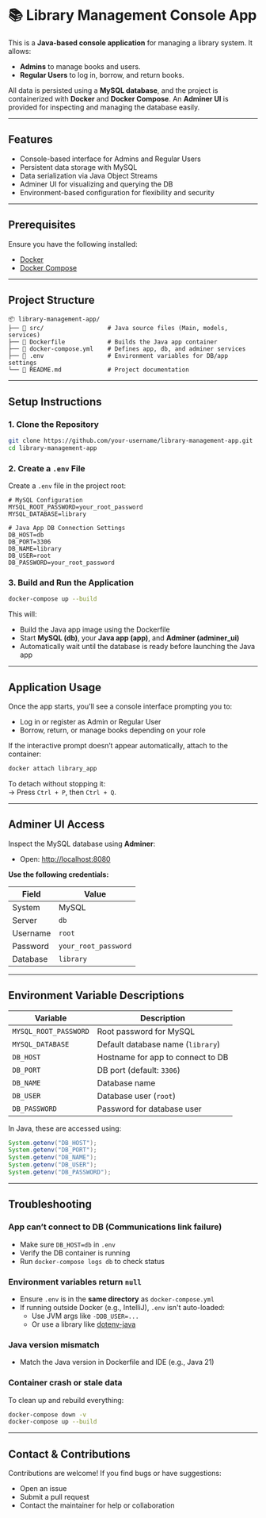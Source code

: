 # 📚 Library Management Console App

This is a **Java-based console application** for managing a library system. It allows:

- **Admins** to manage books and users.
- **Regular Users** to log in, borrow, and return books.

All data is persisted using a **MySQL database**, and the project is containerized with **Docker** and **Docker Compose**. An **Adminer UI** is provided for inspecting and managing the database easily.

---

## Features

- Console-based interface for Admins and Regular Users  
- Persistent data storage with MySQL  
- Data serialization via Java Object Streams  
- Adminer UI for visualizing and querying the DB  
- Environment-based configuration for flexibility and security  

---

## Prerequisites

Ensure you have the following installed:

- [Docker](https://docs.docker.com/get-docker/)
- [Docker Compose](https://docs.docker.com/compose/install/)

---

## Project Structure

```
📦 library-management-app/
├── 📁 src/                  # Java source files (Main, models, services)
├── 📄 Dockerfile            # Builds the Java app container
├── 📄 docker-compose.yml    # Defines app, db, and adminer services
├── 📄 .env                  # Environment variables for DB/app settings
└── 📄 README.md             # Project documentation
```

---

## Setup Instructions

### 1. Clone the Repository

```bash
git clone https://github.com/your-username/library-management-app.git
cd library-management-app
```

### 2. Create a `.env` File

Create a `.env` file in the project root:

```env
# MySQL Configuration
MYSQL_ROOT_PASSWORD=your_root_password
MYSQL_DATABASE=library

# Java App DB Connection Settings
DB_HOST=db
DB_PORT=3306
DB_NAME=library
DB_USER=root
DB_PASSWORD=your_root_password
```

### 3. Build and Run the Application

```bash
docker-compose up --build
```

This will:

- Build the Java app image using the Dockerfile  
- Start **MySQL (db)**, your **Java app (app)**, and **Adminer (adminer_ui)**  
- Automatically wait until the database is ready before launching the Java app  

---

## Application Usage

Once the app starts, you'll see a console interface prompting you to:

- Log in or register as Admin or Regular User
- Borrow, return, or manage books depending on your role

If the interactive prompt doesn’t appear automatically, attach to the container:

```bash
docker attach library_app
```

To detach without stopping it:  
→ Press `Ctrl + P`, then `Ctrl + Q`.

---

## Adminer UI Access

Inspect the MySQL database using **Adminer**:

- Open: [http://localhost:8080](http://localhost:8080)

**Use the following credentials:**

| Field    | Value                |
| -------- | -------------------- |
| System   | MySQL                |
| Server   | `db`                 |
| Username | `root`               |
| Password | `your_root_password` |
| Database | `library`            |

---

## Environment Variable Descriptions

| Variable              | Description                          |
| --------------------- | ------------------------------------ |
| `MYSQL_ROOT_PASSWORD` | Root password for MySQL              |
| `MYSQL_DATABASE`      | Default database name (`library`)    |
| `DB_HOST`             | Hostname for app to connect to DB    |
| `DB_PORT`             | DB port (default: `3306`)            |
| `DB_NAME`             | Database name                        |
| `DB_USER`             | Database user (`root`)               |
| `DB_PASSWORD`         | Password for database user           |

In Java, these are accessed using:

```java
System.getenv("DB_HOST");
System.getenv("DB_PORT");
System.getenv("DB_NAME");
System.getenv("DB_USER");
System.getenv("DB_PASSWORD");
```

---

## Troubleshooting

### App can’t connect to DB (Communications link failure)

- Make sure `DB_HOST=db` in `.env`
- Verify the DB container is running
- Run `docker-compose logs db` to check status

### Environment variables return `null`

- Ensure `.env` is in the **same directory** as `docker-compose.yml`
- If running outside Docker (e.g., IntelliJ), `.env` isn't auto-loaded:
  - Use JVM args like `-DDB_USER=...`
  - Or use a library like [dotenv-java](https://github.com/cdimascio/dotenv-java)

### Java version mismatch

- Match the Java version in Dockerfile and IDE (e.g., Java 21)

### Container crash or stale data

To clean up and rebuild everything:

```bash
docker-compose down -v
docker-compose up --build
```
---

## Contact & Contributions

Contributions are welcome! If you find bugs or have suggestions:

- Open an issue
- Submit a pull request
- Contact the maintainer for help or collaboration
